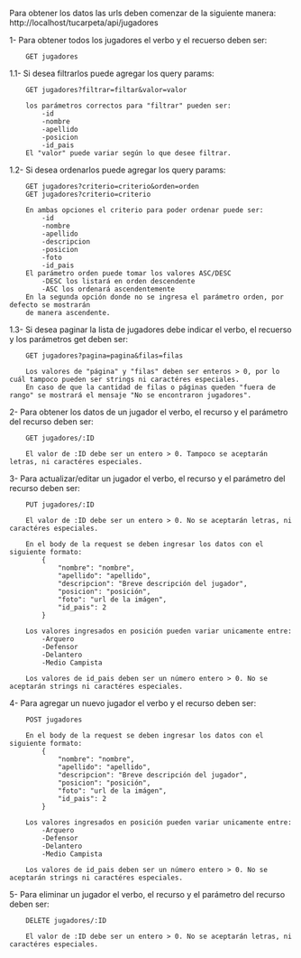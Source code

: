 Para obtener los datos las urls deben comenzar de la siguiente manera:
    http://localhost/tucarpeta/api/jugadores

1- Para obtener todos los jugadores el verbo y el recuerso deben ser:

        GET jugadores


1.1- Si desea filtrarlos puede agregar los query params:

        GET jugadores?filtrar=filtar&valor=valor

        los parámetros correctos para "filtrar" pueden ser:
            -id
            -nombre
            -apellido
            -posicion
            -id_pais
        El "valor" puede variar según lo que desee filtrar.


1.2- Si desea ordenarlos puede agregar los query params:

        GET jugadores?criterio=criterio&orden=orden
        GET jugadores?criterio=criterio

        En ambas opciones el criterio para poder ordenar puede ser:
            -id
            -nombre
            -apellido
            -descripcion
            -posicion
            -foto
            -id_pais
        El parámetro orden puede tomar los valores ASC/DESC
            -DESC los listará en orden descendente
            -ASC los ordenará ascendentemente
        En la segunda opción donde no se ingresa el parámetro orden, por defecto se mostrarán 
        de manera ascendente. 


1.3- Si desea paginar la lista de jugadores debe indicar el verbo, el recuerso y los        parámetros get deben ser:

        GET jugadores?pagina=pagina&filas=filas

        Los valores de "página" y "filas" deben ser enteros > 0, por lo cuál tampoco pueden ser strings ni caractéres especiales.
        En caso de que la cantidad de filas o páginas queden "fuera de rango" se mostrará el mensaje "No se encontraron jugadores".


2- Para obtener los datos de un jugador el verbo, el recurso y el parámetro del recurso deben ser:

        GET jugadores/:ID

        El valor de :ID debe ser un entero > 0. Tampoco se aceptarán letras, ni caractéres especiales.


3- Para actualizar/editar un jugador el verbo, el recurso y el parámetro del recurso deben ser:

        PUT jugadores/:ID
    
        El valor de :ID debe ser un entero > 0. No se aceptarán letras, ni caractéres especiales.

        En el body de la request se deben ingresar los datos con el siguiente formato:
            {
                "nombre": "nombre",
                "apellido": "apellido",
                "descripcion": "Breve descripción del jugador",
                "posicion": "posición",
                "foto": "url de la imágen",
                "id_pais": 2
            }

        Los valores ingresados en posición pueden variar unicamente entre:
            -Arquero
            -Defensor
            -Delantero
            -Medio Campista
            
        Los valores de id_pais deben ser un número entero > 0. No se aceptarán strings ni caractéres especiales. 


4- Para agregar un nuevo jugador el verbo y el recurso deben ser: 

        POST jugadores

        En el body de la request se deben ingresar los datos con el siguiente formato:
            {
                "nombre": "nombre",
                "apellido": "apellido",
                "descripcion": "Breve descripción del jugador",
                "posicion": "posición",
                "foto": "url de la imágen",
                "id_pais": 2
            }

        Los valores ingresados en posición pueden variar unicamente entre:
            -Arquero
            -Defensor
            -Delantero
            -Medio Campista
            
        Los valores de id_pais deben ser un número entero > 0. No se aceptarán strings ni caractéres especiales. 


5- Para eliminar un jugador el verbo, el recurso y el parámetro del recurso deben ser: 

        DELETE jugadores/:ID

        El valor de :ID debe ser un entero > 0. No se aceptarán letras, ni caractéres especiales.

